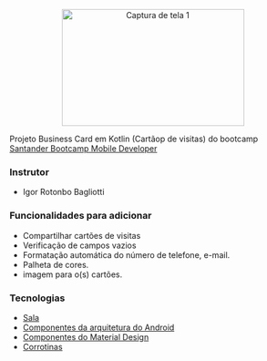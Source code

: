 <p align="center">
<img src="https://hermes.digitalinnovation.one/tracks/87136efb-f048-4304-81c4-f21a7654920b.png" width="320" height="205" alt="Captura de tela 1">
</p>

Projeto Business Card em Kotlin (Cartãop de visitas) do bootcamp [Santander Bootcamp Mobile Developer](https://web.dio.me/track/santander-bootcamp-mobile-developer)

### Instrutor
* Igor Rotonbo Bagliotti

###  Funcionalidades para adicionar
* Compartilhar cartões de visitas
* Verificação de campos vazios
* Formatação automática do número de telefone, e-mail.
* Palheta de cores.
* imagem para o(s) cartões.

###  Tecnologias
* [ Sala ](https://developer.android.com/training/data-storage/room?hl=pt-br)
* [ Componentes da arquitetura do Android ](https://developer.android.com/topic/libraries/architecture?hl=pt-br)
* [ Componentes do Material Design ](https://material.io/components?platform=android)
* [ Corrotinas ](https://developer.android.com/kotlin/coroutines?hl=pt-br)
